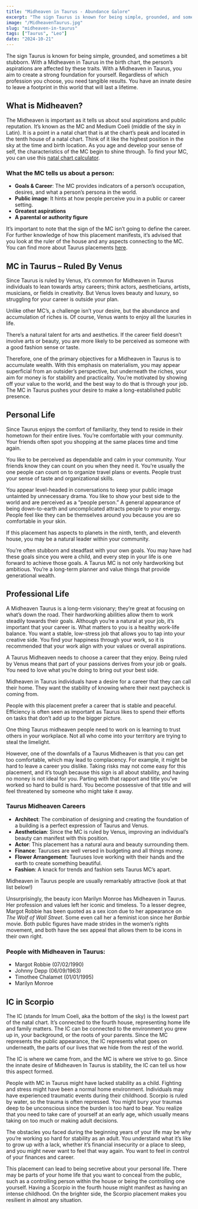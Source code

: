 ```yaml
---
title: "Midheaven in Taurus - Abundance Galore"
excerpt: "The sign Taurus is known for being simple, grounded, and sometimes a bit stubborn."
image: "/MidheavenTaurus.jpg"
slug: "midheaven-in-taurus"
tags: ["Taurus", "Leo"]
date: "2024-10-21"
---
```


The sign Taurus is known for being simple, grounded, and sometimes a bit stubborn. With a Midheaven in Taurus in the birth chart, the person’s aspirations are affected by these traits. With a Midheaven in Taurus, you aim to create a strong foundation for yourself. Regardless of which profession you choose, you need tangible results. You have an innate desire to leave a footprint in this world that will last a lifetime.

## What is Midheaven?

The Midheaven is important as it tells us about soul aspirations and public reputation. It’s known as the MC and Medium Coeli (middle of the sky in Latin). It is a point in a natal chart that is at the chart’s peak and located in the tenth house of a natal chart. Think of it like the highest position in the sky at the time and birth location. As you age and develop your sense of self, the characteristics of the MC begin to shine through. To find your MC, you can use this [natal chart calculator](#).

### What the MC tells us about a person:
- **Goals & Career**: The MC provides indicators of a person’s occupation, desires, and what a person’s persona in the world.
- **Public image**: It hints at how people perceive you in a public or career setting.
- **Greatest aspirations**
- **A parental or authority figure**

It’s important to note that the sign of the MC isn’t going to define the career. For further knowledge of how this placement manifests, it’s advised that you look at the ruler of the house and any aspects connecting to the MC. You can find more about Taurus placements [here](#).

## MC in Taurus – Ruled By Venus

Since Taurus is ruled by Venus, it’s common for Midheaven in Taurus individuals to lean towards artsy careers; think actors, aestheticians, artists, musicians, or fields in creativity. But Venus loves beauty and luxury, so struggling for your career is outside your plan.

Unlike other MC’s, a challenge isn’t your desire, but the abundance and accumulation of riches is. Of course, Venus wants to enjoy all the luxuries in life.

There’s a natural talent for arts and aesthetics. If the career field doesn’t involve arts or beauty, you are more likely to be perceived as someone with a good fashion sense or taste.

Therefore, one of the primary objectives for a Midheaven in Taurus is to accumulate wealth. With this emphasis on materialism, you may appear superficial from an outsider’s perspective, but underneath the riches, your aim for money is for stability and practicality. You’re motivated by showing off your value to the world, and the best way to do that is through your job. The MC in Taurus pushes your desire to make a long-established public presence.

## Personal Life

Since Taurus enjoys the comfort of familiarity, they tend to reside in their hometown for their entire lives. You’re comfortable with your community. Your friends often spot you shopping at the same places time and time again.

You like to be perceived as dependable and calm in your community. Your friends know they can count on you when they need it. You’re usually the one people can count on to organize travel plans or events. People trust your sense of taste and organizational skills.

You appear level-headed in conversations to keep your public image untainted by unnecessary drama. You like to show your best side to the world and are perceived as a “people person.” A general appearance of being down-to-earth and uncomplicated attracts people to your energy. People feel like they can be themselves around you because you are so comfortable in your skin.

If this placement has aspects to planets in the ninth, tenth, and eleventh house, you may be a natural leader within your community.

You’re often stubborn and steadfast with your own goals. You may have had these goals since you were a child, and every step in your life is one forward to achieve those goals. A Taurus MC is not only hardworking but ambitious. You’re a long-term planner and value things that provide generational wealth.

## Professional Life

A Midheaven Taurus is a long-term visionary; they’re great at focusing on what’s down the road. Their hardworking abilities allow them to work steadily towards their goals. Although you’re a natural at your job, it’s important that your career is. What matters to you is a healthy work-life balance. You want a stable, low-stress job that allows you to tap into your creative side. You find your happiness through your work, so it is recommended that your work align with your values or overall aspirations.

A Taurus Midheaven needs to choose a career that they enjoy. Being ruled by Venus means that part of your passions derives from your job or goals. You need to love what you’re doing to bring out your best side.

Midheaven in Taurus individuals have a desire for a career that they can call their home. They want the stability of knowing where their next paycheck is coming from.

People with this placement prefer a career that is stable and peaceful. Efficiency is often seen as important as Taurus likes to spend their efforts on tasks that don’t add up to the bigger picture.

One thing Taurus midheaven people need to work on is learning to trust others in your workplace. Not all who come into your territory are trying to steal the limelight.

However, one of the downfalls of a Taurus Midheaven is that you can get too comfortable, which may lead to complacency. For example, it might be hard to leave a career you dislike. Taking risks may not come easy for this placement, and it’s tough because this sign is all about stability, and having no money is not ideal for you. Parting with that rapport and title you’ve worked so hard to build is hard. You become possessive of that title and will feel threatened by someone who might take it away.

### Taurus Midheaven Careers
- **Architect**: The combination of designing and creating the foundation of a building is a perfect expression of Taurus and Venus.
- **Aesthetician**: Since the MC is ruled by Venus, improving an individual’s beauty can manifest with this position.
- **Actor**: This placement has a natural aura and beauty surrounding them.
- **Finance**: Tauruses are well versed in budgeting and all things money.
- **Flower Arrangement**: Tauruses love working with their hands and the earth to create something beautiful.
- **Fashion**: A knack for trends and fashion sets Taurus MC’s apart.

Midheaven in Taurus people are usually remarkably attractive (look at that list below!)

Unsurprisingly, the beauty icon Marilyn Monroe has Midheaven in Taurus. Her profession and values left her iconic and timeless. To a lesser degree, Margot Robbie has been quoted as a sex icon due to her appearance on *The Wolf of Wall Street*. Some even call her a feminist icon since her *Barbie* movie. Both public figures have made strides in the women’s rights movement, and both have the sex appeal that allows them to be icons in their own right.

### People with Midheaven in Taurus:
- Margot Robbie (07/02/1990)
- Johnny Depp (06/09/1963)
- Timothee Chalamet (01/01/1995)
- Marilyn Monroe

## IC in Scorpio

The IC (stands for Imum Coeli, aka the bottom of the sky) is the lowest part of the natal chart. It’s connected to the fourth house, representing home life and family matters. The IC can be connected to the environment you grew up in, your background, or the roots of your parents. Since the MC represents the public appearance, the IC represents what goes on underneath, the parts of our lives that we hide from the rest of the world.

The IC is where we came from, and the MC is where we strive to go. Since the innate desire of Midheaven In Taurus is stability, the IC can tell us how this aspect formed.

People with MC in Taurus might have lacked stability as a child. Fighting and stress might have been a normal home environment. Individuals may have experienced traumatic events during their childhood. Scorpio is ruled by water, so the trauma is often repressed. You might bury your traumas deep to be unconscious since the burden is too hard to bear. You realize that you need to take care of yourself at an early age, which usually means taking on too much or making adult decisions.

The obstacles you faced during the beginning years of your life may be why you’re working so hard for stability as an adult. You understand what it’s like to grow up with a lack, whether it’s financial insecurity or a place to sleep, and you might never want to feel that way again. You want to feel in control of your finances and career.

This placement can lead to being secretive about your personal life. There may be parts of your home life that you want to conceal from the public, such as a controlling person within the house or being the controlling one yourself. Having a Scorpio in the fourth house might manifest as having an intense childhood. On the brighter side, the Scorpio placement makes you resilient in almost any situation.
